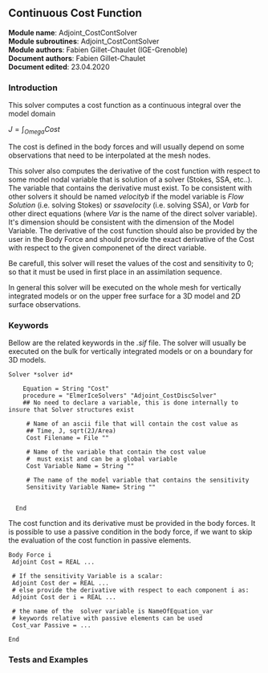 ##  Continuous Cost Function

**Module name**: Adjoint_CostContSolver  
**Module subroutines**: Adjoint_CostContSolver  
**Module authors**: Fabien Gillet-Chaulet (IGE-Grenoble)  
**Document authors**: Fabien Gillet-Chaulet  
**Document edited**: 23.04.2020  


### Introduction

This solver computes a cost function as a continuous integral over the model domain

$J = \int_{Omega} Cost$

The cost is defined in the body forces and will usually depend on some observations that need to be interpolated
at the mesh nodes.


This solver also computes the derivative of the cost function with respect to some model nodal variable that is solution of a solver  (Stokes, SSA, etc..).
The variable that contains the derivative must exist. 
To be consistent with other solvers it should be named *velocityb* if the model variable is *Flow Solution* (i.e. solving Stokes) or *ssavelocity* (i.e. solving SSA), or *Varb* for other direct equations (where *Var* is the name of the direct solver variable). 
It's dimension should be consistent with the dimension of the Model Variable. The derivative of the cost function should also be provided by the user in the Body Force and should provide the exact derivative of the Cost with respect to the given componenet of the direct variable.

Be carefull, this solver will reset the values of the cost and sensitivity to 0; so that it must be used in first place in an assimilation sequence.

In general this solver will be executed on the whole mesh for vertically integrated models or on the upper free surface
for a 3D model and 2D surface observations.


### Keywords

Bellow are the related keywords in the *.sif* file.
The solver will usually be executed on the bulk for vertically integrated models or on a boundary for 3D models.

```
Solver *solver id* 
  
    Equation = String "Cost"  
    procedure = "ElmerIceSolvers" "Adjoint_CostDiscSolver"
    ## No need to declare a variable, this is done internally to insure that Solver structures exist
     
     # Name of an ascii file that will contain the cost value as
     ## Time, J, sqrt(2J/Area)
     Cost Filename = File ""
     
     # Name of the variable that contain the cost value
     #  must exist and can be a global variable
     Cost Variable Name = String ""
     
     # The name of the model variable that contains the sensitivity
     Sensitivity Variable Name= String ""
     
      
  End

```
The cost function and its derivative must be provided in the body forces.
It is possible to use a passive condition in the body force, if we want to skip the evaluation
of the cost function in passive elements.
```
Body Force i
 Adjoint Cost = REAL ...

 # If the sensitivity Variable is a scalar:
 Adjoint Cost der = REAL ...
 # else provide the derivative with respect to each component i as:
 Adjoint Cost der i = REAL ...

 # the name of the  solver variable is NameOfEquation_var
 # keywords relative with passive elements can be used
 Cost_var Passive = ...

End
```

### Tests and Examples

